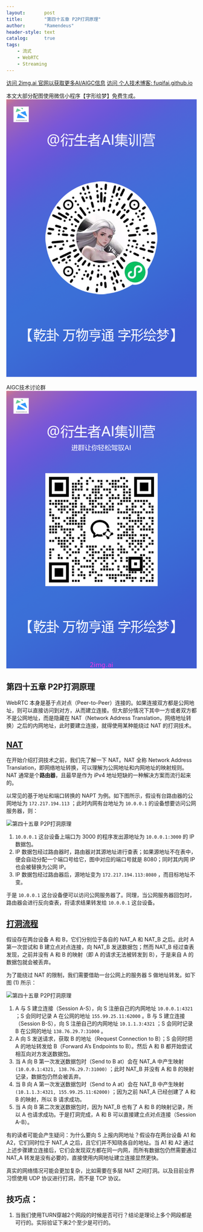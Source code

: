 ```yaml
---
layout:       post
title:        "第四十五章 P2P打洞原理"
author:       "Ramendeus"
header-style: text
catalog:      true
tags:
    - 流式
    - WebRTC
    - Streaming
---
```


[访问 2img.ai 官网以获取更多AI/AIGC信息](https://2img.ai)
[访问 个人技术博客: fuqifai.github.io](https://fuqifai.github.io)

本文大部分配图使用微信小程序【字形绘梦】免费生成。
![](/img/小程序码.png)

AIGC技术讨论群
![](/img/RA群永久二维码.png)

## 第四十五章 P2P打洞原理


WebRTC 本身是基于点对点（Peer-to-Peer）连接的。如果连接双方都是公网地址，则可以直接访问到对方，从而建立连接。但大部分情况下其中一方或者双方都不是公网地址，而是隐藏在 NAT（Network Address Translation，网络地址转换）之后的内网地址，此时要建立连接，就得使用某种能绕过 NAT 的打洞技术。

## [NAT](https://webrtc.mthli.com/basic/p2p-hole-punching/#nat)

在开始介绍打洞技术之前，我们先了解一下 NAT。NAT 全称 Network Address Translation，即网络地址转换，可以理解为公网地址和内网地址的映射规则。NAT 通常是个**路由器**，且最早是作为 iPv4 地址短缺的一种解决方案而流行起来的。

以常见的基于地址和端口转换的 NAPT 为例。如下图所示，假设有台路由器的公网地址为 `172.217.194.113` ；此时内网有台地址为 `10.0.0.1` 的设备想要访问公网服务器，则：

![第四十五章 P2P打洞原理](https://www.shxcj.com/wp-content/uploads/2024/09/image-679.png)

1.  `10.0.0.1` 这台设备上端口为 3000 的程序发出源地址为 `10.0.0.1:3000` 的 IP 数据包。
2.  IP 数据包经过路由器时，路由器对其源地址进行查表；如果源地址不在表中，便会自动分配一个端口号给它，图中对应的端口号就是 8080；同时其内网 IP 也会被替换为公网 IP。
3.  IP 数据包经过路由器后，源地址变为 `172.217.194.113:8080` ，而目标地址不变。

于是 `10.0.0.1` 这台设备便可以访问公网服务器了。同理，当公网服务器回包时，路由器会进行反向查表，将请求结果转发给 `10.0.0.1` 这台设备。

## [打洞流程](https://webrtc.mthli.com/basic/p2p-hole-punching/#%E6%89%93%E6%B4%9E%E6%B5%81%E7%A8%8B)

假设存在两台设备 A 和 B，它们分别位于各自的 NAT\_A 和 NAT\_B 之后。此时 A 第一次尝试和 B 建立点对点连接，向 NAT\_B 发送数据包；然而 NAT\_B 经过查表发现，之前并没有 A 和 B 的映射（即 A 的请求无法被转发到 B），于是来自 A 的数据包就会被丢弃。

为了能绕过 NAT 的限制，我们需要借助一台公网上的服务器 S 做地址转发。如下图 (1) 所示：

![第四十五章 P2P打洞原理](https://www.shxcj.com/wp-content/uploads/2024/09/image-679.png)

1.  A 与 S 建立连接（Session A-S），向 S 注册自己的内网地址 `10.0.0.1:4321` ；S 会同时记录 A 在公网的地址 `155.99.25.11:62000` 。B 与 S 建立连接（Session B-S），向 S 注册自己的内网地址 `10.1.1.3:4321` ；S 会同时记录 B 在公网的地址 `138.76.29.7:31000` 。
2.  A 向 S 发送请求，获取 B 的地址（Request Connection to B）；S 会同时把 A 的地址转发给 B（Forward A’s Endpoints to B）。然后 A 和 B 都开始尝试相互向对方发送数据包。
3.  当 A 向 B 第一次发送数据包时（Send to B at）会在 NAT\_A 中产生映射 `(10.0.0.1:4321, 138.76.29.7:31000)` ；此时 NAT\_B 并没有 A 和 B 的映射记录，数据包仍然会被丢弃。
4.  当 B 向 A 第一次发送数据包时（Send to A at）会在 NAT\_B 中产生映射 `(10.1.1.3:4321, 155.99.25.11:62000)` ；因为之前 NAT\_A 已经创建了 A 和 B 的映射，所以 B 请求成功。
5.  当 A 向 B 第二次发送数据包时，因为 NAT\_B 也有了 A 和 B 的映射记录，所以 A 也请求成功。于是打洞完成，A 和 B 可以直接建立点对点连接（Session A-B）。

有的读者可能会产生疑问：为什么要向 S 上报内网地址？假设存在两台设备 A1 和 A2，它们同时位于 NAT\_A 之后，且它们并不知晓各自的地址。当 A1 和 A2 通过上述步骤建立连接后，它们会发现双方都在同一内网，而所有数据包仍然需要通过 NAT\_A 转发是没有必要的，直接使用内网地址建立连接显然更快。

真实的网络情况可能会更加复杂，比如需要在多层 NAT 之间打洞。以及目前业界习惯使用 UDP 协议进行打洞，而不是 TCP 协议。

## 技巧点：

1.  当我们使用TURN穿越2个网段的时候是否可行？结论是理论上多个网段都是可行的。实际验证下来2个至少是可行的。

